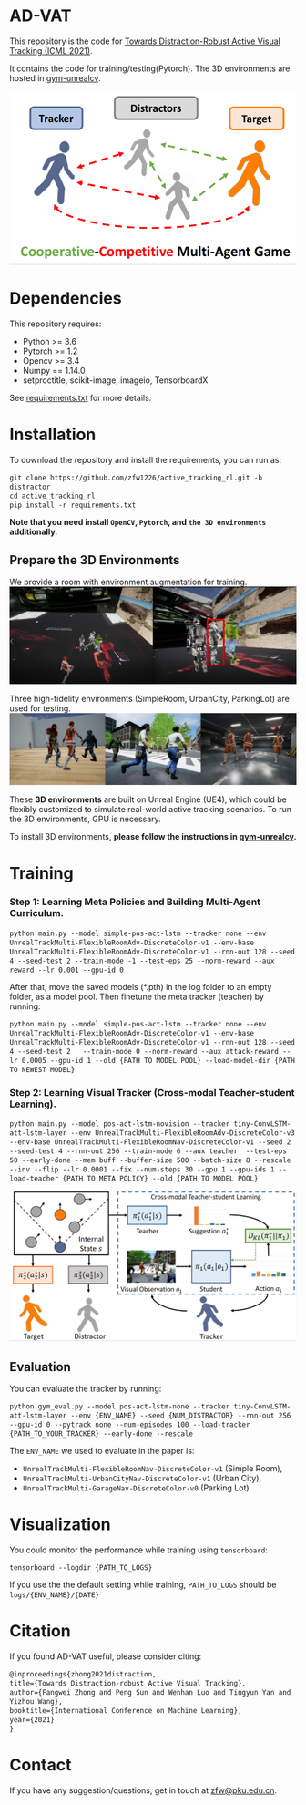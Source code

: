 # AD-VAT
This repository is the code for 
[Towards Distraction-Robust Active Visual Tracking (ICML 2021)](https://icml.cc/Conferences/2021/ScheduleMultitrack?event=8904). 

It contains the code for training/testing(Pytorch).
The 3D environments are hosted in [gym-unrealcv](https://github.com/zfw1226/gym-unrealcv).

![framework](./figs/game.PNG)
# Dependencies
This repository requires:
- Python >= 3.6
- Pytorch >= 1.2
- Opencv >= 3.4
- Numpy == 1.14.0
- setproctitle, scikit-image, imageio, TensorboardX

See [requirements.txt](requirements.txt) for more details.
# Installation
To download the repository and install the requirements, you can run as:
```
git clone https://github.com/zfw1226/active_tracking_rl.git -b distractor
cd active_tracking_rl
pip install -r requirements.txt
```
**Note that you need install `OpenCV`, `Pytorch`, and `the 3D environments` additionally.**

## Prepare the 3D Environments
We provide a room with environment augmentation for training. 
![train_env](./figs/aug1.PNG)

Three high-fidelity environments (SimpleRoom, UrbanCity, ParkingLot) are used for testing.
![test_env](./figs/testing_env.png)

These **3D environments** are built on Unreal Engine (UE4), which could be flexibly customized to simulate  real-world active tracking scenarios.
To run the 3D environments, GPU is necessary.

To install 3D environments, **please follow the instructions in 
[gym-unrealcv](https://github.com/zfw1226/gym-unrealcv).**

# Training
### Step 1: Learning Meta Policies and Building Multi-Agent Curriculum.
```
python main.py --model simple-pos-act-lstm --tracker none --env UnrealTrackMulti-FlexibleRoomAdv-DiscreteColor-v1 --env-base UnrealTrackMulti-FlexibleRoomAdv-DiscreteColor-v1 --rnn-out 128 --seed 4 --seed-test 2 --train-mode -1 --test-eps 25 --norm-reward --aux reward --lr 0.001 --gpu-id 0
```
After that, move the saved models (*.pth) in the log folder to an empty folder, as a model pool. 
Then finetune the meta tracker (teacher) by running:
```
python main.py --model simple-pos-act-lstm --tracker none --env UnrealTrackMulti-FlexibleRoomAdv-DiscreteColor-v1 --env-base UnrealTrackMulti-FlexibleRoomAdv-DiscreteColor-v1 --rnn-out 128 --seed 4 --seed-test 2   --train-mode 0 --norm-reward --aux attack-reward --lr 0.0005 --gpu-id 1 --old {PATH TO MODEL POOL} --load-model-dir {PATH TO NEWEST MODEL}
```
### Step 2: Learning Visual Tracker (Cross-modal Teacher-student Learning).
```
python main.py --model pos-act-lstm-novision --tracker tiny-ConvLSTM-att-lstm-layer --env UnrealTrackMulti-FlexibleRoomAdv-DiscreteColor-v3 --env-base UnrealTrackMulti-FlexibleRoomNav-DiscreteColor-v1 --seed 2 --seed-test 4 --rnn-out 256 --train-mode 6 --aux teacher  --test-eps 50 --early-done --mem buff --buffer-size 500 --batch-size 8 --rescale --inv --flip --lr 0.0001 --fix --num-steps 30 --gpu 1 --gpu-ids 1 --load-teacher {PATH TO META POLICY} --old {PATH TO MODEL POOL} 
```
![test_env](./figs/teacher-student.PNG)
## Evaluation
You can evaluate the tracker by running:
```
python gym_eval.py --model pos-act-lstm-none --tracker tiny-ConvLSTM-att-lstm-layer --env {ENV_NAME} --seed {NUM_DISTRACTOR} --rnn-out 256 --gpu-id 0 --pytrack none --num-episodes 100 --load-tracker {PATH_TO_YOUR_TRACKER} --early-done --rescale
```
The ``ENV_NAME`` we used to evaluate in the paper is: 
- `UnrealTrackMulti-FlexibleRoomNav-DiscreteColor-v1` (Simple Room), 
- `UnrealTrackMulti-UrbanCityNav-DiscreteColor-v1` (Urban City), 
- `UnrealTrackMulti-GarageNav-DiscreteColor-v0` (Parking Lot)

# Visualization
You could monitor the performance while training using `tensorboard`:
```
tensorboard --logdir {PATH_TO_LOGS}
```
If you use the the default setting while training, `PATH_TO_LOGS` should be `logs/{ENV_NAME}/{DATE}`

# Citation
If you found AD-VAT useful, please consider citing:
```
@inproceedings{zhong2021distraction,
title={Towards Distraction-robust Active Visual Tracking},
author={Fangwei Zhong and Peng Sun and Wenhan Luo and Tingyun Yan and Yizhou Wang},
booktitle={International Conference on Machine Learning},
year={2021}
}
```

# Contact
If you have any suggestion/questions, get in touch at [zfw@pku.edu.cn](zfw@pku.edu.cn).